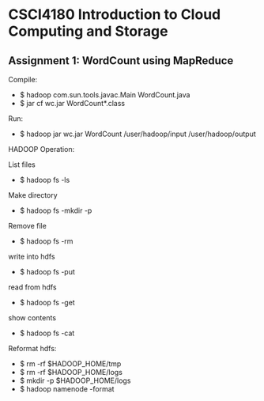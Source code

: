 # CSCI4180 Introduction to Cloud Computing and Storage 

## Assignment 1: WordCount using MapReduce

Compile:
- $ hadoop com.sun.tools.javac.Main WordCount.java
- $ jar cf wc.jar WordCount*.class

Run:
- $ hadoop jar wc.jar WordCount /user/hadoop/input /user/hadoop/output <args>


HADOOP Operation:

List files 	
- $ hadoop fs -ls <hdfs URI>

Make directory 	
- $ hadoop fs -mkdir -p <hdfs URI>

Remove file 	
- $ hadoop fs -rm <hdfs URI>

write into hdfs 	
- $ hadoop fs -put <local file> <hdfs URI>

read from hdfs 	
- $ hadoop fs -get <hdfs URI> <local file>

show contents 	
- $ hadoop fs -cat <hdfs URI>

Reformat hdfs:

- $ rm -rf $HADOOP_HOME/tmp
- $ rm -rf $HADOOP_HOME/logs
- $ mkdir -p $HADOOP_HOME/logs
- $ hadoop namenode -format
